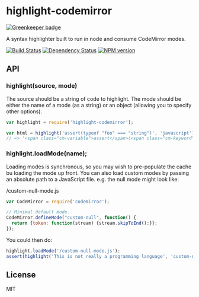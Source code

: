 # highlight-codemirror

[![Greenkeeper badge](https://badges.greenkeeper.io/ForbesLindesay/highlight-codemirror.svg)](https://greenkeeper.io/)

A syntax highlighter built to run in node and consume CodeMirror modes.

[![Build Status](https://img.shields.io/travis/ForbesLindesay/highlight-codemirror/master.svg)](https://travis-ci.org/ForbesLindesay/highlight-codemirror)
[![Dependency Status](https://img.shields.io/david/ForbesLindesay/highlight-codemirror.svg)](https://david-dm.org/ForbesLindesay/highlight-codemirror)
[![NPM version](https://img.shields.io/npm/v/highlight-codemirror.svg)](https://www.npmjs.com/package/highlight-codemirror)

## API

### highlight(source, mode)

The source should be a string of code to highlight. The mode should be either the name of a mode (as a string) or an object (allowing you to specify other options).

```javascript
var highlight = require('highlight-codemirror');

var html = highlight('assert(typeof "foo" === "string")', 'javascript');
// => '<span class="cm-variable">assert</span>(<span class="cm-keyword">typeof</span> <span class="cm-string">&quot;foo&quot;</span> <span class="cm-operator">===</span> <span class="cm-string">&quot;string&quot;</span>)'
```

### highlight.loadMode(name);

Loading modes is synchronous, so you may wish to pre-populate the cache bu loading the mode up front.  You can also load custom modes by passing an absolute path to a JavaScript file.  e.g. the null mode might look like:

/custom-null-mode.js

```js
var CodeMirror = require('codemirror');

// Minimal default mode.
CodeMirror.defineMode("custom-null", function() {
  return {token: function(stream) {stream.skipToEnd();}};
});
```

You could then do:

```js
highlight.loadMode('/custom-null-mode.js');
assert(highlight('This is not really a programming language', 'custom-null') === 'This is not really a programming language');
```

## License

MIT
